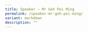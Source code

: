 ```yaml
---
title: Speaker – Mr Goh Pei Ming
permalink: /speaker-mr-goh-pei-ming/
variant: markdown
description: ""
---
```

